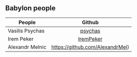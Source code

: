## Babylon people

| People        | Github        |
| ------------- |:-------------:| 
| Vasilis Psychas | [psychas](https://github.com/IremPeker)
| Irem Peker | [IremPeker](https://github.com/psychas/)
| Alexandr Melnic | https://github.com/AlexandrMel)
